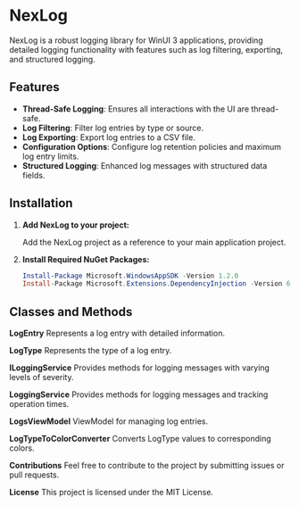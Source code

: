 ﻿# NexLog

NexLog is a robust logging library for WinUI 3 applications, providing detailed logging functionality with features such as log filtering, exporting, and structured logging.

## Features

- **Thread-Safe Logging**: Ensures all interactions with the UI are thread-safe.
- **Log Filtering**: Filter log entries by type or source.
- **Log Exporting**: Export log entries to a CSV file.
- **Configuration Options**: Configure log retention policies and maximum log entry limits.
- **Structured Logging**: Enhanced log messages with structured data fields.

## Installation

1. **Add NexLog to your project:**

   Add the NexLog project as a reference to your main application project.

2. **Install Required NuGet Packages:**

   ```powershell
   Install-Package Microsoft.WindowsAppSDK -Version 1.2.0
   Install-Package Microsoft.Extensions.DependencyInjection -Version 6.0.0

## Classes and Methods

**LogEntry**
Represents a log entry with detailed information.

**LogType**
Represents the type of a log entry.

**ILoggingService**
Provides methods for logging messages with varying levels of severity.

**LoggingService**
Provides methods for logging messages and tracking operation times.

**LogsViewModel**
ViewModel for managing log entries.

**LogTypeToColorConverter**
Converts LogType values to corresponding colors.

**Contributions**
Feel free to contribute to the project by submitting issues or pull requests.

**License**
This project is licensed under the MIT License.